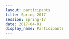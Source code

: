 ```yaml
---
layout: participants
title: Spring 2017
session: spring-17
date: 2017-04-01
display_name: Participants
---
```

